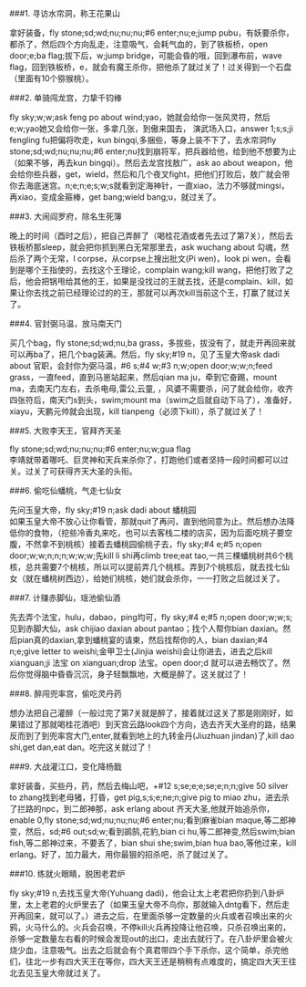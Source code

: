 ###1. 寻访水帘洞，称王花果山
<p>拿好装备，fly stone;sd;wd;nu;nu;nu;#6 enter;nu;e;jump pubu，有妖要杀你，都杀了，然后四个方向乱走，注意吸气，会耗气血的，到了铁板桥，open door;e;ba flag;拔下后，w;jump bridge，可能会昏的哦，回到瀑布前，wave flag，回到铁板桥，e，就会有魔王杀你，把他杀了就过关了！过关得到一个石盘（里面有10个猕猴桃）。
</p>
###2. 单骑闯龙宫，力挚千钧棒
<p>fly sky;w;w;ask feng po about wind;yao，她就会给你一张风灵符，然后e;w;yao她又会给你一张，多拿几张，到傲来国去， 演武场入口，answer 1;s;s;ji fengling fu把偏将吹走，kun bingqi,多捆些，等身上装不下了，去水帘洞fly stone;sd;wd;nu;nu;nu;#6 enter;nu找到崩将军，把兵器给他，给到他不想要为止（如果不够，再去kun bingqi）。然后去龙宫找敖广，ask ao about  weapon，他会给你些兵器，get，wield，然后和几个夜叉fight，把他们打败后，敖广就会带你去海底迷宫。n;e;n;e;s;w;s就看到定海神针，一直xiao，法力不够就mingsi，再xiao，变成金箍棒，get bang;wield bang;u，就过关了。 
</p>
###3. 大闹阎罗府，除名生死簿
<p>晚上的时间（酉时之后），把自己弄醉了（喝桂花酒或者先去过了第7关），然后去铁板桥那sleep，就会把你抓到黑白无常那里去，ask wuchang about 勾魂，然后杀了两个无常，l corpse，从corpse上搜出批文(Pi wen)，look pi wen，会看到是哪个王指使的，去找这个王理论，complain wang;kill  wang，把他打败了之后，他会把锅甩给其他的王，如果是没找过的王就去找，还是complain、kill，如果让你去找之前已经理论过的的王，那就可以再次kill当前这个王，打赢了就过关了。
</p>
###4. 官封弼马温，放马南天门
<p>买几个bag，fly stone;sd;wd;nu,ba grass，多拔些，拔没有了，就走开再回来就可以再ba了，把几个bag装满。然后，fly sky;#19 n，见了玉皇大帝ask dadi about 官职，会封你为弼马温，#6 s;#4 w;#3 n;w;open door;w;w;n;feed grass，一直feed，直到马崽站起来，然后qian ma ju，牵到它奋踢，mount ma，去南天门左右，去杀电母,雷公,云童, ，风婆不需要杀，问了就会给你，收齐四张符后，南天门s到头，swim;mount ma（swim之后就自动下马了），准备好，xiayu，天鹏元帅就会出现，kill tianpeng（必须下kill），杀了就过关了！ 
</p>
###5. 大败李天王，官拜齐天圣
<p>fly stone;sd;wd;nu;nu;nu;#6 enter;nu;w;gua flag<br>
李靖就带着哪吒、巨灵神和天兵来杀你了，打跑他们或者坚持一段时间都可以过关。过关了可获得齐天大圣的头衔。
</p>
###6. 偷吃仙蟠桃，气走七仙女
<p>先问玉皇大帝，fly sky;#19 n;ask dadi about 蟠桃园<br>
如果玉皇大帝不放心让你看管，那就quit了再问，直到他同意为止。然后想办法降低你的食物，（挖些冷香丸来吃，也可以去客栈二楼的店买，因为后面吃桃子要空腹，不然拿不到桃核）接着去蟠桃园偷桃子去，fly sky;#4 e;#5 n;open door;w;w;n;n;n;w;w;w;先kill li shi再climb tree;eat tao,一共三棵蟠桃树共6个桃核，总共需要7个桃核，所以可以提前弄几个桃核。弄到7个桃核后，就去找七仙女（就在蟠桃树西边），给她们桃核，她们就会杀你，一一打败之后就过关了。
</p>
###7. 计赚赤脚仙，瑶池偷仙酒
<p>先去弄个法宝，hulu，dabao，ping均可，fly sky;#4 e;#5 n;open door;w;w;s;见到赤脚大仙，ask chijiao daxian about pantao；找个人帮你bian daxian。然后pian真的daxian,拿到蟠桃宴的请柬，然后找帮你的人，bian daxian;#4 n;e;give letter to weishi;金甲卫士(Jinjia weishi)会让你进去，进去之后kill xianguan;ji 法宝 on xianguan;drop 法宝。open door;d 就可以进去畅饮了。然后你觉得脑中昏昏沉沉，身子轻飘飘地，大概是醉了。这关就过了！ 
</p>
###8. 醉闯兜率宫，偷吃灵丹药
<p>想办法把自己灌醉（一般过完了第7关就是醉了，接着就过这关了那是刚刚好，如果错过了那就喝桂花酒吧）到天宫云路look四个方向，选去齐天大圣府的路，结果反而到了到兜率宫大门,enter,就看到地上的九转金丹(Jiuzhuan jindan)了,kill dao shi,get dan,eat dan。吃完这关就过了！ 
</p>
###9. 大战灌江口，变化降杨戬
<p>拿好装备，买些丹，药，然后去梅山吧，+#12 s;se;e;e;se;e;n;n;give 50 silver to zhang找到老母猪，打昏，get pig,s;s;e;ne;n;give pig to miao zhu，进去杀了拦路的npc，到二郎神那，ask erlang about 齐天大圣,他就开始追杀你，enable 0,fly stone;sd;wd;nu;nu;nu;#6 enter;nu;看到麻雀bian maque,等二郎神变，然后，sd;#6 out;sd;w;看到鹚鹄,花豹,bian ci hu,等二郎神变,然后swim;bian fish,等二郎神过来，不要丢了，bian shui she;swim,bian hua bao,等他过来，kill erlang。好了，加力最大，用你最狠的招杀吧，杀了就过关了。 
</p>
###10. 练就火眼睛，脱困老君炉
<p>fly sky;#19 n,去找玉皇大帝(Yuhuang dadi)，他会让太上老君把你扔到八卦炉里，太上老君的火炉里去了（如果玉皇大帝不鸟你，那就输入dntg看下，然后走开再回来，就可以了。）进去之后，在里面杀够一定数量的火兵或者召唤出来的火鸦，火马什么的。火兵会召唤，不停kill火兵再投降让他召唤，只杀召唤出来的，杀够一定数量左右看的时候会发现out的出口，走出去就行了。在八卦炉里会被火烧少血，注意吸气。出去之后就会有个真君带四个手下杀你，这个简单，杀完他们，往北一步有四大天王在等你，四大天王还是稍稍有点难度的，搞定四大天王往北去见玉皇大帝就过关了。
</p>
